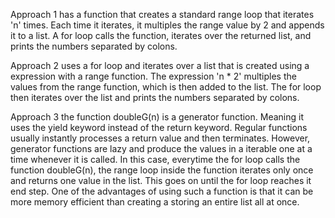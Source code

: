 Approach 1 has a function that creates a standard range loop that iterates 'n' times.
Each time it iterates, it multiples the range value by 2 and appends it to a list.
A for loop calls the function, iterates over the returned list, and prints the
numbers separated by colons.

Approach 2 uses a for loop and iterates over a list that is created using a expression with
a range function. The expression 'n * 2' multiples the values from the range function, which is
then added to the list. The for loop then iterates over the list and prints the
numbers separated by colons.

Approach 3 the function doubleG(n) is a generator function. Meaning it uses the yield keyword
instead of the return keyword. Regular functions usually instantly processes a return value
and then terminates. However, generator functions are lazy and produce the values in a iterable
one at a time whenever it is called. In this case, everytime the for loop calls the function 
doubleG(n), the range loop inside the function iterates only once and returns one value in
the list. This goes on until the for loop reaches it end step. One of the advantages of using
such a function is that it can be more memory efficient than creating a storing an entire list
all at once.
